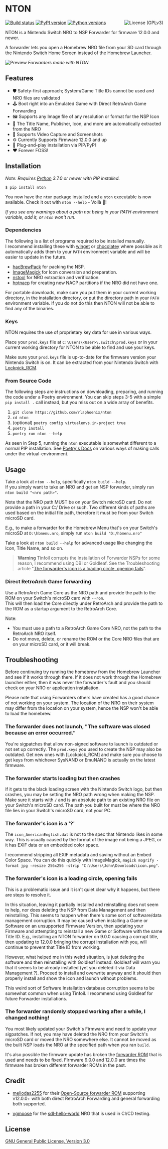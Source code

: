 # NTON

[![Build status](https://github.com/rlaphoenix/nton/actions/workflows/ci.yml/badge.svg)](https://github.com/rlaphoenix/nton/actions/workflows/ci.yml)
[![PyPI version](https://img.shields.io/pypi/v/nton)](https://pypi.python.org/pypi/nton)
[![Python versions](https://img.shields.io/pypi/pyversions/nton)](https://pypi.python.org/pypi/nton)
<a href="https://github.com/rlaphoenix/nton/blob/master/LICENSE">
  <img align="right" src="https://img.shields.io/badge/license-GPLv3-blue" alt="License (GPLv3)"/>
</a>

NTON is a Nintendo Switch NRO to NSP Forwarder for firmware 12.0.0 and newer.

A forwarder lets you open a Homebrew NRO file from your SD card through the Nintendo Switch Home Screen instead
of the Homebrew Launcher.

![Preview](https://user-images.githubusercontent.com/17136956/206882948-4f05cace-16a3-4300-9047-8cba33106a64.jpg)
*Forwarders made with NTON.*

## Features

- 🛡️ Safety-first approach; System/Game Title IDs cannot be used and NRO files are validated
- 🕹️ Boot right into an Emulated Game with Direct RetroArch Game Forwarding
- 🖼️ Supports any Image file of any resolution or format for the NSP Icon
- 🤖 The Title Name, Publisher, Icon, and more are automatically extracted from the NRO
- 🎥 Supports Video Capture and Screenshots
- ⚙ Currently Supports Firmware 12.0.0 and up
- 🧩 Plug-and-play installation via PIP/PyPI
- ❤️ Forever FOSS!

## Installation

*Note: Requires [Python] 3.7.0 or newer with PIP installed.*

```shell
$ pip install nton
```

You now have the `nton` package installed and a `nton` executable is now available.
Check it out with `nton --help` - Voilà 🎉!

*If you see any warnings about a path not being in your PATH environment variable, add it, or `nton` won't run.*

### Dependencies

The following is a list of programs required to be installed manually.  
I recommend installing these with [winget] or [chocolatey] where possible as it automatically adds them to your
`PATH` environment variable and will be easier to update in the future.

- [hacBrewPack] for packing the NSP.
- [ImageMagick] for Icon conversion and preparation.
- [nstool] for NRO extraction and verification.
- [hptnacp] for creating new NACP partitions if the NRO did not have one.

For portable downloads, make sure you put them in your current working directory, in the installation directory,
or put the directory path in your `PATH` environment variable. If you do not do this then NTON will not be able to
find any of the binaries.

  [winget]: <https://winget.run>
  [chocolatey]: <https://chocolatey.org>
  [hacBrewPack]: <https://github.com/The-4n/hacBrewPack>
  [ImageMagick]: <https://imagemagick.org/script/download.php>
  [nstool]: <https://github.com/jakcron/nstool>
  [hptnacp]: <https://github.com/The-4n/hacPack/tree/master/hacPack-Tools/hacPackTools-NACP>

### Keys

NTON requires the use of proprietary key data for use in various ways.

Place your `prod.keys` file at `C:\Users\<User>\.switch\prod.keys` or in your current working directory for
NTON to be able to find and use your keys.

Make sure your `prod.keys` file is up-to-date for the firmware version your Nintendo Switch is on. It can be extracted
from your Nintendo Switch with [Lockpick_RCM](https://github.com/shchmue/Lockpick_RCM).

### From Source Code

The following steps are instructions on downloading, preparing, and running the code under a Poetry environment.
You can skip steps 3-5 with a simple `pip install .` call instead, but you miss out on a wide array of benefits.

1. `git clone https://github.com/rlaphoenix/nton`
2. `cd nton`
3. (optional) `poetry config virtualenvs.in-project true` 
4. `poetry install`
5. `poetry run nton --help`

As seen in Step 5, running the `nton` executable is somewhat different to a normal PIP installation.
See [Poetry's Docs] on various ways of making calls under the virtual-environment.

  [Python]: <https://python.org>
  [Poetry]: <https://python-poetry.org>
  [Poetry's Docs]: <https://python-poetry.org/docs/basic-usage/#using-your-virtual-environment>

## Usage

Take a look at `nton --help`, specifically `nton build --help`.  
If you simply want to take an NRO and get an NSP forwarder, simply run `nton build "<nro path>"`.

Note that the NRO path MUST be on your Switch microSD card. Do not provide a path in your C:/ Drive or such.
Two different kinds of paths are used based on the initial file path, therefore it must be from your Switch microSD
card.

E.g., to make a forwarder for the Homebrew Menu that's on your Switch's microSD at `D:\hbmenu.nro`, simply run
`nton build "D:/hbmenu.nro"`

Take a look at `nton build --help` for advanced usage like changing the Icon, Title Name, and so on.

> __Warning__ Tinfoil corrupts the Installation of Forwarder NSPs for some reason, I recommend using DBI or Goldleaf.
See the Troubleshooting article "[The forwarder's icon is a loading circle, opening fails](#the-forwarders-icon-is-a-loading-circle-opening-fails)".

### Direct RetroArch Game forwarding

Use a RetroArch Game Core as the NRO path and provide the path to the ROM on your Switch's microSD card with `--rom`.  
This will then load the Core directly under RetroArch and provide the path to the ROM as a startup argument to the
RetroArch Core.

Note:

- You must use a path to a RetroArch Game Core NRO, not the path to the RetroArch NRO itself.
- Do not move, delete, or rename the ROM or the Core NRO files that are on your microSD card, or it will break.

## Troubleshooting

Before continuing try running the homebrew from the Homebrew Launcher and see if it works through there.
If it does not work through the Homebrew launcher either, then it was never the forwarder's fault and you should
check on your NRO or application installation.

Please note that using Forwarders others have created has a good chance of not working on your system.
The location of the NRO on their system may differ from the location on your system, hence the NSP won't be able
to load the homebrew.

### The forwarder does not launch, "The software was closed because an error occurred."

You're sigpatches that allow non-signed software to launch is outdated or not set up correctly.
The `prod.keys` you used to create the NSP may also be outdated. Get new ones with [Lockpick_RCM] and
make sure you choose to get keys from whichever SysNAND or EmuNAND is actually on the latest firmware.

### The forwarder starts loading but then crashes

If it gets to the black loading screen with the Nintendo Switch logo, but then crashes, you may be setting
the NRO path wrong when making the NSP. Make sure it starts with `/` and is an absolute path to an existing
NRO file on your Switch's microSD card. The path you built for must be where the NRO file lies in your Switch's
microSD card, not your PC.

### The forwarder's icon is a '?'

The `icon_AmericanEnglish.dat` is not to the spec that Nintendo likes in some way. This is usually caused by the format of the
image not being a JPEG, or it has EXIF data or an embedded color space.

I recommend stripping all EXIF metadata and saving without an Embed Color Space. You can do this quickly with ImageMagick,
`magick mogrify -format jpg -resize 256x256 -strip "C:\Users\John\Downloads\icon.png"`.

### The forwarder's icon is a loading circle, opening fails

This is a problematic issue and it isn't quiet clear why it happens, but there are steps to resolve it.

In this situation, leaving it partially installed and reinstalling does not seem to help, nor does deleting the NSP from
Data Management and then reinstalling. This seems to happen when there's some sort of software/data management corruption.
It may be caused when installing a Game or Software on an unsupported Firmware Version, then updating your Firmware and attempting
to reinstall a new Game or Software with the same Title ID. E.g., installing an NTON forwarder on 9.0.0 causing a corrupt
title, then updating to 12.0.0 bringing the corrupt installation with you, will continue to prevent that Title ID from working.

However, what helped me in this weird situation, is just deleting the software and then reinstalling with Goldleaf instead.
Goldleaf will warn you that it seems to be already installed (yet you deleted it via Data Management ?). Proceed to install
and overwrite anyway and it should then properly install and show the icon and launch without problems.

This weird sort of Software Installation database corruption seems to be somewhat common when using Tinfoil. I recommend using
Goldleaf for future Forwarder installations.

### The forwarder randomly stopped working after a while, I changed nothing!

You most likely updated your Switch's Firmware and need to update your sigpatches. If not, you may have deleted the NRO from
your Switch's microSD card or moved the NRO somewhere else. It cannot be moved as the built NSP loads the NRO at the specified
path when you ran `build`.

It's also possible the firmware update has broken the [forwarder ROM][ROM] that is used and needs to be fixed.
Firmware 9.0.0 and 12.0.0 are times the firmware has broken different forwarder ROMs in the past.

## Credit

- [meliodas2255] for their [Open-Source forwarder ROM][ROM] supporting v12.0.0+ with both direct RetroArch Forwarding
  and general forwarding both supported.
- [vgmoose] for the [sdl-hello-world] NRO that is used in CI/CD testing.

  [meliodas2255]: <https://gbatemp.net/members/meliodas2255.410353>
  [vgmoose]: <https://github.com/vgmoose>
  [ROM]: <https://github.com/Skywalker25/Forwarder-Mod>
  [sdl-hello-world]: <https://github.com/vgmoose/sdl-hello-world>

## License

[GNU General Public License, Version 3.0](LICENSE)
